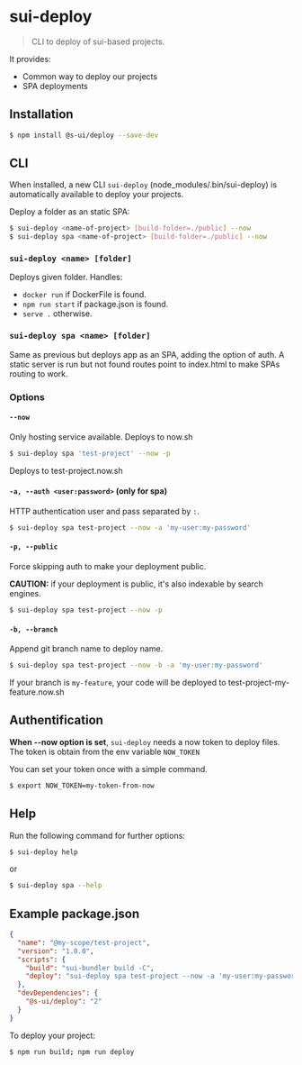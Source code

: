 # sui-deploy

> CLI to deploy of sui-based projects.

It provides:

* Common way to deploy our projects
* SPA deployments

## Installation

```sh
$ npm install @s-ui/deploy --save-dev
```

## CLI

When installed, a new CLI `sui-deploy` (node_modules/.bin/sui-deploy) is automatically available to deploy your projects.

Deploy a folder as an static SPA:

```sh
$ sui-deploy <name-of-project> [build-folder=./public] --now
$ sui-deploy spa <name-of-project> [build-folder=./public] --now
```

### `sui-deploy <name> [folder]`

Deploys given folder.
Handles:
* `docker run` if DockerFile is found.
* `npm run start` if package.json is found.
* `serve .` otherwise.


### `sui-deploy spa <name> [folder]`

Same as previous but deploys app as an SPA, adding the option of auth.
A static server is run but not found routes point to index.html to make SPAs routing to work.


### Options

#### `--now`

Only hosting service available. Deploys to now.sh

```sh
$ sui-deploy spa 'test-project' --now -p
```

Deploys to test-project.now.sh

#### `-a, --auth <user:password>` (only for spa)

HTTP authentication user and pass separated by `:`.

```sh
$ sui-deploy spa test-project --now -a 'my-user:my-password'
```

#### `-p, --public`

Force skipping auth to make your deployment public.

**CAUTION:** if your deployment is public, it's also indexable by search engines.

```sh
$ sui-deploy spa test-project --now -p
```

#### `-b, --branch`

Append git branch name to deploy name.

```sh
$ sui-deploy spa test-project --now -b -a 'my-user:my-password'
```

If your branch is `my-feature`, your code will be deployed to test-project-my-feature.now.sh

## Authentification

**When --now option is set**, `sui-deploy` needs a now token to deploy files. The token is obtain from the env variable `NOW_TOKEN`

You can set your token once with a simple command.

```sh
$ export NOW_TOKEN=my-token-from-now
```

## Help

Run the following command for further options:

```sh
$ sui-deploy help
```

or

```sh
$ sui-deploy spa --help
```

## Example package.json

```json
{
  "name": "@my-scope/test-project",
  "version": "1.0.0",
  "scripts": {
    "build": "sui-bundler build -C",
    "deploy": "sui-deploy spa test-project --now -a 'my-user:my-password'"
  },
  "devDependencies": {
    "@s-ui/deploy": "2"
  }
}
```

To deploy your project:

```sh
$ npm run build; npm run deploy
```
